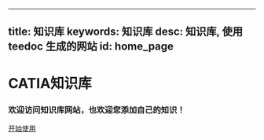 
---
title: 知识库
keywords: 知识库
desc: 知识库, 使用 teedoc 生成的网站
id: home_page
---




<div>
    <h1><span>CATIA知识库</span></h1>
    <h3>欢迎访问知识库网站，也欢迎您添加自己的知识！</h3>
</div>
<div id="big_btn_wrapper">
    <div class="big_btn">
        <a href="/get_started/zh/">开始使用</a>
    </div>
</div>

